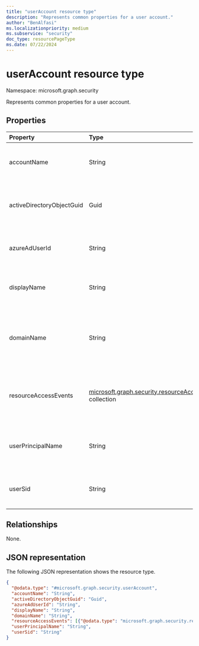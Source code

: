 ```yaml
---
title: "userAccount resource type"
description: "Represents common properties for a user account."
author: "BenAlfasi"
ms.localizationpriority: medium
ms.subservice: "security"
doc_type: resourcePageType
ms.date: 07/22/2024
---
```


# userAccount resource type

Namespace: microsoft.graph.security

Represents common properties for a user account.

## Properties

| Property                  | Type   | Description                                                            |
|:--------------------------|:-------|:-----------------------------------------------------------------------|
| accountName               | String | The displayed name of the user account.                                |
| activeDirectoryObjectGuid | Guid   | The unique user identifier assigned by Active Directory.               |
| azureAdUserId             | String | The user object identifier in Microsoft Entra ID.                      |
| displayName               | String | The user display name in Microsoft Entra ID.                           |
| domainName                | String | The name of the Active Directory domain of which the user is a member. |
| resourceAccessEvents|[microsoft.graph.security.resourceAccessEvent](../resources/security-resourceaccessevent.md) collection | Information on resource access attempts made by the user account. |
| userPrincipalName         | String | The user principal name of the account in Microsoft Entra ID.          |
| userSid                   | String | The local security identifier of the user account.                     |

## Relationships

None.

## JSON representation

The following JSON representation shows the resource type.
<!-- {
  "blockType": "resource",
  "@odata.type": "microsoft.graph.security.userAccount"
}
-->
``` json
{
  "@odata.type": "#microsoft.graph.security.userAccount",
  "accountName": "String",
  "activeDirectoryObjectGuid": "Guid",
  "azureAdUserId": "String",
  "displayName": "String",
  "domainName": "String",
  "resourceAccessEvents": [{"@odata.type": "microsoft.graph.security.resourceAccessEvent"}],
  "userPrincipalName": "String",
  "userSid": "String"
}
```
